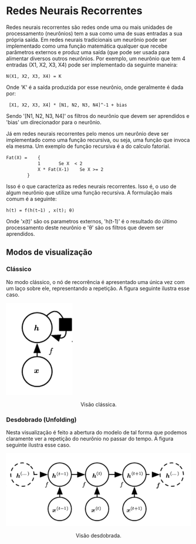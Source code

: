 # Redes Neurais Recorrentes

Redes neurais recorrentes são redes onde uma ou mais unidades de processamento (neurônios) tem a sua como uma de suas entradas a sua própria saída. Em redes neurais tradicionais um neurônio pode ser implementado como uma função matemática qualquer que recebe parâmetros externos e produz uma saída (que pode ser usada para alimentar diversos outros neurônios. Por exemplo, um neurônio que tem 4 entradas (X1, X2, X3, X4) pode ser implementado da seguinte maneira:
```
N(X1, X2, X3, X4) = K
```
Onde 'K' é a saída produzida por esse neurônio, onde geralmente é dada por:
```
 [X1, X2, X3, X4] * [N1, N2, N3, N4]^-1 + bias
```
Sendo '[N1, N2, N3, N4]' os filtros do neurônio que devem ser aprendidos e 'bias' um direcionador para o neurônio.

Já em redes neurais recorrentes pelo menos um neurônio deve ser implementado como uma função recursiva, ou seja, uma função que invoca ela mesma. Um exemplo de função recursiva é a do calculo fatorial.

```
Fat(X) =	{
			1		Se X  < 2
			X * Fat(X-1)	Se X >= 2
		}
```
Isso é o que caracteriza as redes neurais recorrentes. Isso é, o uso de algum neurônio que utilize uma função recursiva. A formulação mais comum é a seguinte:

```
h(t) = f(h(t−1) , x(t); θ)
```

Onde 'x(t)' são os parametros externos, 'h(t-1)' é o resultado do último processamento deste neurônio e 'θ' são os filtros que devem ser aprendidos.

## Modos de visualização
### Clássico
No modo clássico, o nó de recorrência é apresentado uma única vez com um laço sobre ele, representando a repetição. A figura seguinte ilustra esse caso.

![Visão clássica](figs/classic_view.png)
<p align="center"> Visão clássica.</p>

### Desdobrado (Unfolding)
Nesta visualização é feito a abertura do modelo de tal forma que podemos claramente ver a repetição do neurônio no passar do tempo. A figura seguinte ilustra esse caso.

![Visão desdobrada](figs/unfloding_view.png)
<p align="center"> Visão desdobrada.</p>
